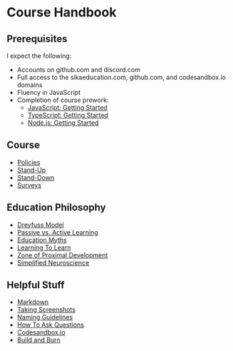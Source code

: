 # Course Handbook

## Prerequisites

I expect the following:

* Accounts on github.com and discord.com
* Full access to the sikaeducation.com, github.com, and codesandbox.io domains
* Fluency in JavaScript
* Completion of course prework:
  * [JavaScript: Getting Started](https://www.pluralsight.com/courses/javascript-getting-started)
  * [TypeScript: Getting Started](https://www.pluralsight.com/courses/getting-started-typescript)
  * [Node.js: Getting Started](https://www.pluralsight.com/courses/nodejs-getting-started)

## Course

* [Policies](/posts/northwestern-mutual-policies)
* [Stand-Up](/posts/sika-stand-up)
* [Stand-Down](/posts/sika-stand-down)
* [Surveys](/posts/sika-surveys)

## Education Philosophy

* [Dreyfuss Model](/posts/dreyfuss-model)
* [Passive vs. Active Learning](/posts/passive-vs-active-learning)
* [Education Myths](/posts/education-myths)
* [Learning To Learn](/posts/sika-learning-to-learn)
* [Zone of Proximal Development](/posts/zone-of-proximal-development)
* [Simplified Neuroscience](/posts/simplified-neuroscience)

## Helpful Stuff

* [Markdown](/posts/markdown)
* [Taking Screenshots](/posts/sika-screenshots)
* [Naming Guidelines](/posts/naming-guidelines)
* [How To Ask Questions](/posts/how-to-ask-questions)
* [Codesandbox.io](/posts/sika-codesandbox)
* [Build and Burn](/posts/build-and-burn)

